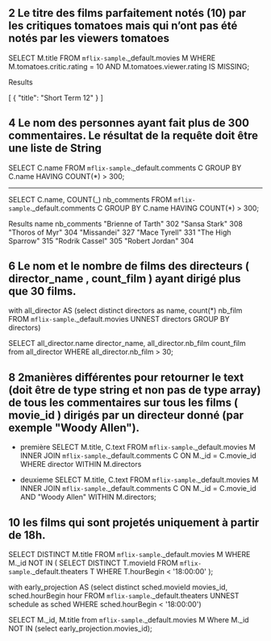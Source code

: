 ## 2 Le titre des films parfaitement notés (10) par les critiques tomatoes mais qui n’ont pas été notés par les viewers tomatoes

SELECT M.title
FROM `mflix-sample`.\_default.movies M
WHERE M.tomatoes.critic.rating = 10 AND M.tomatoes.viewer.rating IS MISSING;

Results

[
{
"title": "Short Term 12"
}
]

## 4 Le nom des personnes ayant fait plus de 300 commentaires. Le résultat de la requête doit être une liste de String

SELECT C.name
FROM `mflix-sample`.\_default.comments C
GROUP BY C.name
HAVING COUNT(\*) > 300;

---

SELECT C.name, COUNT(_) nb_comments
FROM `mflix-sample`.\_default.comments C
GROUP BY C.name
HAVING COUNT(\*) > 300;

Results
name nb_comments
"Brienne of Tarth" 302
"Sansa Stark" 308
"Thoros of Myr" 304
"Missandei" 327
"Mace Tyrell" 331
"The High Sparrow" 315
"Rodrik Cassel" 305
"Robert Jordan" 304

## 6 Le nom et le nombre de films des directeurs ( director_name , count_film ) ayant dirigé plus que 30 films.

with all_director AS (select distinct directors as name, count(*) nb_film
FROM `mflix-sample`._default.movies
UNNEST directors
GROUP BY directors)

SELECT all_director.name director_name, all_director.nb_film count_film
from all_director
WHERE all_director.nb_film > 30;

## 8 2manières différentes pour retourner le text (doit être de type string et non pas de type array) de tous les commentaires sur tous les films ( movie_id ) dirigés par un directeur donné (par exemple "Woody Allen").
- première
   SELECT M.title, C.text
   FROM `mflix-sample`._default.movies M
   INNER JOIN `mflix-sample`._default.comments C
   ON M._id = C.movie_id
   WHERE   director  WITHIN M.directors

- deuxieme
  SELECT M.title, C.text
  FROM `mflix-sample`._default.movies M
  INNER JOIN `mflix-sample`._default.comments C
  ON M._id = C.movie_id AND "Woody Allen" WITHIN M.directors;
## 10 les films qui sont projetés uniquement à partir de 18h.

SELECT DISTINCT M.title
FROM `mflix-sample`._default.movies M
WHERE M._id NOT IN (
	SELECT DISTINCT T.movieId
	FROM `mflix-sample`._default.theaters T
	WHERE T.hourBegin < '18:00:00'
);

with early_projection AS (select distinct sched.movieId movies_id, sched.hourBegin hour
FROM `mflix-sample`._default.theaters
UNNEST schedule as sched
WHERE sched.hourBegin < '18:00:00')

SELECT M._id, M.title
from `mflix-sample`._default.movies M
Where M._id NOT IN (select early_projection.movies_id);
